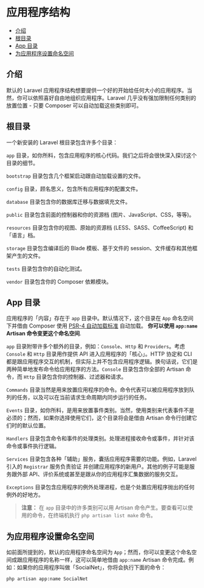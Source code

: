 # 应用程序结构

- [介绍](#introduction)
- [根目录](#the-root-directory)
- [App 目录](#the-app-directory)
- [为应用程序设置命名空间](#namespacing-your-application)

<a name="introduction"></a>
## 介绍

默认的 Laravel 应用程序结构想要提供一个好的开始给任何大小的应用程序。当然，你可以依照喜好自由地组织应用程序。Laravel 几乎没有强加限制任何类别的放置位置 - 只要 Composer 可以自动加载这些类别即可。

<a name="the-root-directory"></a>
## 根目录

一个新安装的 Laravel 根目录包含许多个目录：

`app` 目录，如你所料，包含应用程序的核心代码。我们之后将会很快深入探讨这个目录的细节。

`bootstrap` 目录包含几个框架启动跟自动加载设置的文件。

`config` 目录，顾名思义，包含所有应用程序的配置文件。

`database` 目录包含你的数据库迁移与数据填充文件。

`public` 目录包含前面的控制器和你的资源档 (图片、JavaScript、CSS，等等)。

`resources` 目录包含你的视图、原始的资源档 (LESS、SASS、CoffeeScript) 和「语言」档。

`storage` 目录包含编译后的 Blade 模板、基于文件的 session、文件缓存和其他框架产生的文件。

`tests` 目录包含你的自动化测试。

`vendor` 目录包含你的 Composer 依赖模块。

<a name="the-app-directory"></a>
## App 目录

 应用程序的「内容」存在于 `app` 目录中。默认情况下，这个目录在 `App` 命名空间下并借由 Composer 使用 [PSR-4 自动加载标准](http://www.php-fig.org/psr/psr-4/) 自动加载。 **你可以使用 `app:name` Artisan 命令变更这个命名空间**.

`app` 目录附带许多个额外的目录，例如：`Console`、`Http` 和 `Providers`。考虑 `Console` 和 `Http` 目录用作提供 API 进入应用程序的「核心」。HTTP 协定和 CLI 都是跟应用程序交互的机制，但实际上并不包含应用程序逻辑。换句话说，它们是两种简单地发布命令给应用程序的方法。`Console` 目录包含你全部的 Artisan 命令，而 `Http` 目录包含你的控制器、过滤器和请求。

`Commands` 目录当然是用来放置应用程序的命令。命令代表可以被应用程序放到队列的任务，以及可以在当前请求生命周期内同步运行的任务。

`Events` 目录，如你所料，是用来放置事件类别。当然，使用类别来代表事件不是必须的；然而，如果你选择使用它们，这个目录将会是借由 Artisan 命令行创建它们时的默认位置。

`Handlers` 目录包含命令和事件的处理类别。处理进程接收命令或事件，并针对该命令或事件执行逻辑。

`Services` 目录包含各种「辅助」服务，囊括应用程序需要的功能。例如，Laravel 引入的 `Registrar` 服务负责验证 并创建应用程序的新用户。其他的例子可能是服务跟外部 API、评价系统或甚至是跟从你的应用程序汇集数据的服务交互。

`Exceptions` 目录包含应用程序的例外处理进程，也是个处置应用程序抛出的任何例外的好地方。

> **注意：** 在 `app` 目录中的许多类别可以用 Artisan 命令产生。要查看可以使用的命令，在终端机执行 `php artisan list make` 命令。

<a name="namespacing-your-application"></a>
## 为应用程序设置命名空间

如前面所提到的，默认的应用程序命名空间为 `App`；然而，你可以变更这个命名空间成跟应用程序的名称一样，这可以简单地借由 `app:name` Artisan 命令完成。例如：如果你的应用程序叫做「SocialNet」，你将会执行下面的命令：

	php artisan app:name SocialNet
